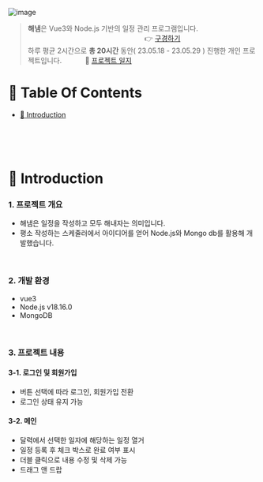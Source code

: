 ![image](https://github.com/umingming/Haenam/assets/87955005/df2f7b75-53a6-4eb7-9be6-bb4aa13ad735)
>  **해냄**은 Vue3와 Node.js 기반의 일정 관리 프로그램입니다. &nbsp;&nbsp;&nbsp;&nbsp;&nbsp;&nbsp;&nbsp;&nbsp;&nbsp;&nbsp;&nbsp;&nbsp;&nbsp;&nbsp;&nbsp;&nbsp;&nbsp;&nbsp;&nbsp;&nbsp;&nbsp;&nbsp;&nbsp;&nbsp;&nbsp;&nbsp;&nbsp;&nbsp;&nbsp;&nbsp;&nbsp;&nbsp;&nbsp;&nbsp;&nbsp;&nbsp;&nbsp;&nbsp;&nbsp;&nbsp;&nbsp;&nbsp;&nbsp;&nbsp;&nbsp;&nbsp;&nbsp;&nbsp;&nbsp;&nbsp;&nbsp;&nbsp;&nbsp;&nbsp;&nbsp;&nbsp;&nbsp;&nbsp;&nbsp;&nbsp;👉 [구경하기](https://haenam.web.app/)<br />
>  하루 평균 2시간으로 **총 20시간** 동안( 23.05.18 - 23.05.29 ) 진행한 개인 프로젝트입니다. &nbsp;&nbsp;&nbsp;&nbsp;&nbsp;&nbsp;&nbsp;&nbsp;&nbsp;&nbsp;&nbsp;📝 [프로젝트 일지](https://www.notion.so/yumding/3db6eac81d084be0bad141eb1a4d798b)<br />

# 📌 Table Of Contents
* [📖 Introduction](#-introduction)

<br />
<br />
<br />



# 📖 Introduction
### 1. 프로젝트 개요
* 해냄은 일정을 작성하고 모두 해내자는 의미입니다.
* 평소 작성하는 스케줄러에서 아이디어를 얻어 Node.js와 Mongo db를 활용해 개발했습니다. 
<br />

### 2. 개발 환경
* vue3
* Node.js v18.16.0
* MongoDB
<br />

### 3. 프로젝트 내용
#### 3-1. 로그인 및 회원가입
* 버튼 선택에 따라 로그인, 회원가입 전환
* 로그인 상태 유지 가능

#### 3-2. 메인
* 달력에서 선택한 일자에 해당하는 일정 열거
* 일정 등록 후 체크 박스로 완료 여부 표시
* 더블 클릭으로 내용 수정 및 삭제 가능
* 드래그 앤 드랍 

<br />
<br />
<br />



